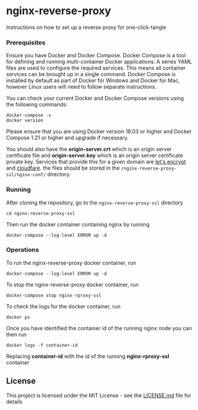 # nginx-reverse-proxy

Instructions on how to set up a reverse proxy for one-click-tangle

### Prerequisites

Ensure you have Docker and Docker Compose. Docker Compose is a tool for defining and running multi-container Docker applications. A series YAML files are used to configure the required services. This means all container services can be brought up in a single command. Docker Compose is installed by default as part of Docker for Windows and Docker for Mac, however Linux users will need to follow separate instructions.

You can check your current Docker and Docker Compose versions using the following commands:

```
docker-compose -v
docker version
```

Please ensure that you are using Docker version 18.03 or higher and Docker Compose 1.21 or higher and upgrade if necessary.

You should also have the **origin-server.crt** which is an origin server certificate file and **origin-server.key** which is an origin server certificate private key. Services that provide this for a given domain are [let's encrypt](https://letsencrypt.org/) and [cloudfare](https://www.cloudflare.com/). the files should be stored in the `/nginx-reverse-proxy-ssl/nginx-conf/` directory.

### Running

After cloning the repository, go to the `nginx-reverse-proxy-ssl` directory

```
cd nginx-reverse-proxy-ssl
```

Then run the docker container containing nginx by running

```
docker-compose --log-level ERROR up -d
```

### Operations

To run the nginx-reverse-proxy docker container, run

```
docker-compose --log-level ERROR up -d
```

To stop the nginx-reverse-proxy docker container, run

```
docker-compose stop nginx-rproxy-ssl
```

To check the logs for the docker container, run

```
docker ps
```

Once you have identified the container id of the running nginx node you can then run

```
docker logs -f container-id
```

Replacing **container-id** with the id of the running **nginx-rproxy-ssl** container

## License

This project is licensed under the MIT License - see the [LICENSE.md](LICENSE) file for details
